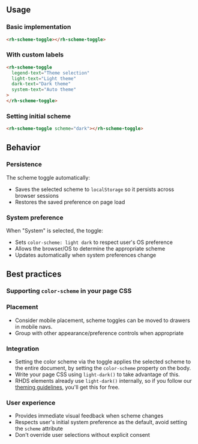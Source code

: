 ## Usage

### Basic implementation

```html
<rh-scheme-toggle></rh-scheme-toggle>
```

### With custom labels

```html
<rh-scheme-toggle
  legend-text="Theme selection"
  light-text="Light theme"
  dark-text="Dark theme"
  system-text="Auto theme"
>
</rh-scheme-toggle>
```

### Setting initial scheme

```html
<rh-scheme-toggle scheme="dark"></rh-scheme-toggle>
```

## Behavior

### Persistence

The scheme toggle automatically:

- Saves the selected scheme to `localStorage` so it persists across browser
  sessions
- Restores the saved preference on page load

### System preference

When "System" is selected, the toggle:

- Sets `color-scheme: light dark` to respect user's OS preference
- Allows the browser/OS to determine the appropriate scheme
- Updates automatically when system preferences change

## Best practices

### Supporting `color-scheme` in your page CSS

### Placement

- Consider mobile placement, scheme toggles can be moved to drawers in mobile navs.
- Group with other appearance/preference controls when appropriate

### Integration

- Setting the color scheme via the toggle applies the selected scheme to the
  entire document, by setting the `color-scheme` property on the body.
- Write your page CSS using `light-dark()` to take advantage of this.
- RHDS elements already use `light-dark()` internally, so if you follow our
  [theming guidelines](/theming/), you'll get this for free.

### User experience

- Provides immediate visual feedback when scheme changes
- Respects user's initial system preference as the default, avoid setting the `scheme` attribute
- Don't override user selections without explicit consent

